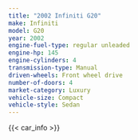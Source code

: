 ```yaml
---
title: "2002 Infiniti G20"
make: Infiniti
model: G20
year: 2002
engine-fuel-type: regular unleaded
engine-hp: 145
engine-cylinders: 4
transmission-type: Manual
driven-wheels: Front wheel drive
number-of-doors: 4
market-category: Luxury
vehicle-size: Compact
vehicle-style: Sedan
---
```


{{< car_info >}}
